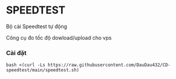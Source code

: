 # SPEEDTEST
Bộ cài Speedtest tự động

Công cụ đo tốc độ dowload/upload cho vps 
### Cài đặt
```
bash <(curl -Ls https://raw.githubusercontent.com/DauDau432/CD-speedtest/main/speedtest.sh)
```

